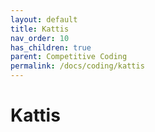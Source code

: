 ```yaml
---
layout: default
title: Kattis
nav_order: 10
has_children: true
parent: Competitive Coding
permalink: /docs/coding/kattis
---
```


# Kattis


